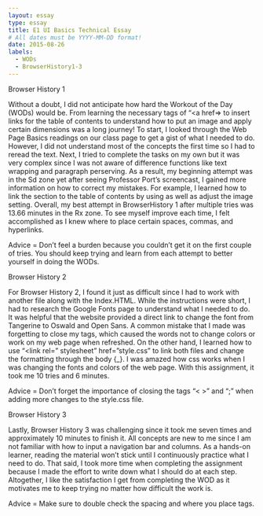 ```yaml
---
layout: essay
type: essay
title: E1 UI Basics Technical Essay 
# All dates must be YYYY-MM-DD format!
date: 2015-08-26
labels:
  - WODs
  - BrowserHistory1-3
---
```

Browser History 1

Without a doubt, I did not anticipate how hard the Workout of the Day (WODs) would be. From learning the necessary tags of “<a href=></a> to insert links for the table of contents to understand how to put an image and apply certain dimensions was a long journey! To start, I looked through the Web Page Basics readings on our class page to get a gist of what I needed to do. However, I did not understand most of the concepts the first time so I had to reread the text. Next, I tried to complete the tasks on my own but it was very complex since I was not aware of difference functions like text wrapping and paragraph perserving. As a result, my beginning attempt was in the Sd zone yet after seeing Professor Port’s screencast, I gained more information on how to correct my mistakes. For example, I learned how to link the section to the table of contents by using as well as adjust the image setting. Overall, my best attempt in BrowserHistory 1 after multiple tries was 13.66 minutes in the Rx zone. To see myself improve each time, I felt accomplished as I knew where to place certain spaces, commas, and hyperlinks. 

Advice = Don’t feel a burden because you couldn’t get it on the first couple of tries. You should keep trying and learn from each attempt to better yourself in doing the WODs. 

Browser History 2

For Browser History 2, I found it just as difficult since I had to work with another file along with the Index.HTML. While the instructions were short, I had to research the Google Fonts page to understand what I needed to do. It was helpful that the website provided a direct link to change the font from Tangerine to Oswald and Open Sans.  A common mistake that I made was forgetting to close my tags, which caused the words not to change colors or work on my web page when refreshed. On the other hand, I learned how to use “<link rel=” stylesheet” href=”style.css” to link both files and change the formatting through the body {_}. I was amazed how css works when I was changing the fonts and colors of the web page. With this assignment, it took me 10 tries and 6 minutes.

Advice = Don’t forget the importance of closing the tags “< >” and “;” when adding more changes to the style.css file. 

Browser History 3

Lastly, Browser History 3 was challenging since it took me seven times and approximately 10 minutes to finish it. All concepts are new to me since I am not familiar with how to input a navigation bar and columns. As a hands-on learner, reading the material won’t stick until I continuously practice what I need to do. That said, I took more time when completing the assignment because I made the effort to write down what I should do at each step. Altogether, I like the satisfaction I get from completing the WOD as it motivates me to keep trying no matter how difficult the work is. 

Advice = Make sure to double check the spacing and where you place tags.
